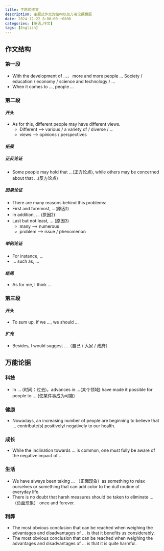 ```yaml
---
title: 主题式作文
description: 主题式作文的结构以及万用论据模版
date: 2024-12-22 8:00:00 +0800
categories: [英语,作文]
tags: [English]
---
```


## 作文结构
### 第一段
+ With the development of …， more and more people … Society / education / economy / science and technology / …
+ When it comes to …, people …

### 第二段
#### *开头*
+ As for this, different people may have different views.
    - Different –> various / a variety of / diverse / …
    - views –> opinions / perspectives

#### *拓展*
##### 正反论证
+ Some people may hold that …(正方论点), while others may be concerned about that …(反方论点)

##### 因果论证
+ There are many reasons behind this problems:
+ First and foremost, …(原因1)
+ In addition, … (原因2)
+ Last but not least, … (原因3)
    - many –> numerous
    - problem –> issue / phenomenon

##### 举例论证
+ For instance, …
+ … such as, …

#### *结尾*
+ As for me, I think …

### 第三段
#### *开头*
+ To sum up, if we …, we should …

#### *扩充*
+ Besides, I would suggest …（自己 / 大家 / 政府）

## 万能论据
### 科技
+ In … (时间：过去)，advances in …(某个领域) have made it possible for people to … (使某件事成为可能)

### 健康
+ Nowadays, an increasing number of people are beginning to believe that … contribute(s) positively/ negatively to our health.

### 成长
+ While the inclination towards … is common, one must fully be aware of the negative impact of …

### 生活
+ We have always been taking … （正面现象）as something to relax ourselves or something that can add color to the dull routine of everyday life.
+ There is no doubt that harsh measures should be taken to eliminate …（负面现象） once and forever.

### 利弊
+ The most obvious conclusion that can be reached when weighing the advantages and disadvantages of … is that it benefits us considerably.
+ The most obvious conclusion that can be reached when weighing the advantages and disadvantages of … is that it is quite harmful. 

